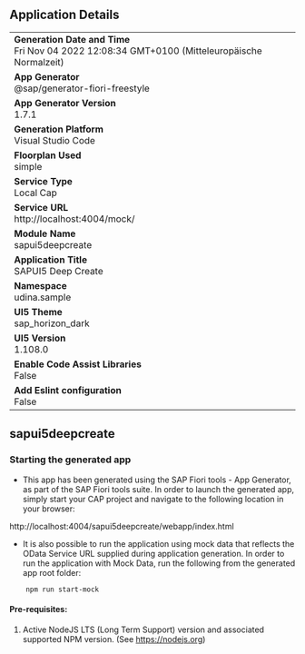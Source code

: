 ## Application Details
|               |
| ------------- |
|**Generation Date and Time**<br>Fri Nov 04 2022 12:08:34 GMT+0100 (Mitteleuropäische Normalzeit)|
|**App Generator**<br>@sap/generator-fiori-freestyle|
|**App Generator Version**<br>1.7.1|
|**Generation Platform**<br>Visual Studio Code|
|**Floorplan Used**<br>simple|
|**Service Type**<br>Local Cap|
|**Service URL**<br>http://localhost:4004/mock/
|**Module Name**<br>sapui5deepcreate|
|**Application Title**<br>SAPUI5 Deep Create|
|**Namespace**<br>udina.sample|
|**UI5 Theme**<br>sap_horizon_dark|
|**UI5 Version**<br>1.108.0|
|**Enable Code Assist Libraries**<br>False|
|**Add Eslint configuration**<br>False|

## sapui5deepcreate



### Starting the generated app

-   This app has been generated using the SAP Fiori tools - App Generator, as part of the SAP Fiori tools suite.  In order to launch the generated app, simply start your CAP project and navigate to the following location in your browser:

http://localhost:4004/sapui5deepcreate/webapp/index.html

- It is also possible to run the application using mock data that reflects the OData Service URL supplied during application generation.  In order to run the application with Mock Data, run the following from the generated app root folder:

```
    npm run start-mock
```

#### Pre-requisites:

1. Active NodeJS LTS (Long Term Support) version and associated supported NPM version.  (See https://nodejs.org)


